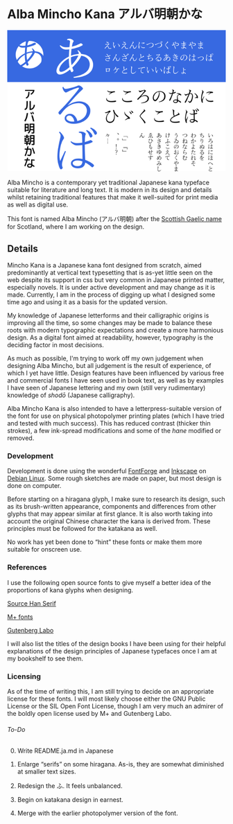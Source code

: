 # Alba Mincho Kana アルバ明朝かな

![Link to Sample PNG](https://github.com/fontfish/AlbaMinchoKana/blob/master/Testing/Samples/Sample_basic.png)

Alba Mincho is a contemporary yet traditional Japanese kana typeface suitable for literature and long text. It is modern in its design and details whilst retaining traditional features that make it well-suited for print media as well as digital use.

This font is named Alba Mincho (アルバ明朝) after the [Scottish Gaelic name](https://en.wiktionary.org/wiki/Alba#Scottish_Gaelic) for Scotland, where I am working on the design.

## Details

Mincho Kana is a Japanese kana font designed from scratch, aimed predominantly at vertical text typesetting that is as-yet little seen on the web despite its support in css but very common in Japanese printed matter, especially novels. It is under active development and may change as it is made. Currently, I am in the process of digging up what I designed some time ago and using it as a basis for the updated version.

My knowledge of Japanese letterforms and their calligraphic origins is improving all the time, so some changes may be made to balance these roots with modern typographic expectations and create a more harmonious design. As a digital font aimed at readability, however, typography is the deciding factor in most decisions.

As much as possible, I'm trying to work off my own judgement when designing Alba Mincho, but all judgement is the result of experience, of which I yet have little. Design features have been influenced by various free and commercial fonts I have seen used in book text, as well as by examples I have seen of Japanese lettering and my own (still very rudimentary) knowledge of *shodō* (Japanese calligraphy).

Alba Mincho Kana is also intended to have a letterpress-suitable version of the font for use on physical photopolymer printing plates (which I have tried and tested with much success). This has reduced contrast (thicker thin strokes), a few ink-spread modifications and some of the *hane* modified or removed.

### Development

Development is done using the wonderful [FontForge](https://fontforge.org/en-US/) and [Inkscape](https://inkscape.org/) on [Debian Linux](https://debian.org). Some rough sketches are made on paper, but most design is done on computer.

Before starting on a hiragana glyph, I make sure to research its design, such as its brush-written appearance, components and differences from other glyphs that may appear similar at first glance. It is also worth taking into account the original Chinese character the kana is derived from. These principles must be followed for the katakana as well.

No work has yet been done to “hint” these fonts or make them more suitable for onscreen use.

### References

I use the following open source fonts to give myself a better idea of the proportions of kana glyphs when designing.

[Source Han Serif](https://github.com/adobe-fonts/source-han-serif)

[M+ fonts](https://mplus-fonts.osdn.jp/)

[Gutenberg Labo](https://gutenberg.osdn.jp/)

I will also list the titles of the design books I have been using for their helpful explanations of the design principles of Japanese typefaces once I am at my bookshelf to see them.

### Licensing

As of the time of writing this, I am still trying to decide on an appropriate license for these fonts. I will most likely choose either the GNU Public License or the SIL Open Font License, though I am very much an admirer of the boldly open license used by M+ and Gutenberg Labo.

###### To-Do

0. Write README.ja.md in Japanese

1. Enlarge “serifs” on some hiragana. As-is, they are somewhat diminished at smaller text sizes.

2. Redesign the ふ. It feels unbalanced.

3. Begin on katakana design in earnest.

4. Merge with the earlier photopolymer version of the font.
